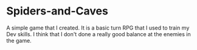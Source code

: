 # Spiders-and-Caves
A simple game that I created. It is a basic turn RPG that I used to train my Dev skills. I think that I don't done a really good balance at the enemies in the game.
